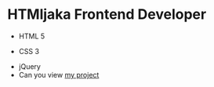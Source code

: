 # HTMljaka Frontend Developer
- HTML 5
* CSS 3
+ jQuery
+ Can you view [my project](https://ali1jes.github.io/HTMljaka/)
